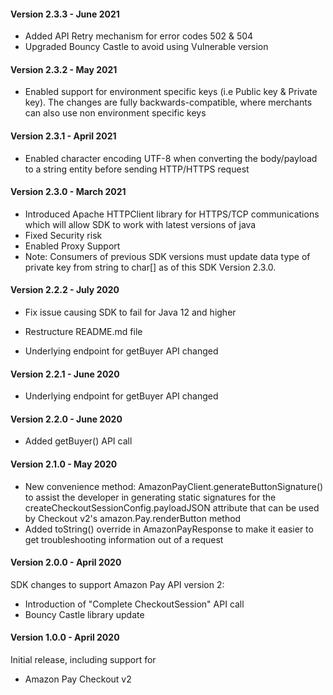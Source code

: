 #### Version 2.3.3 - June 2021
* Added API Retry mechanism for error codes 502 & 504
* Upgraded Bouncy Castle to avoid using Vulnerable version
  		 
#### Version 2.3.2 - May 2021
* Enabled support for environment specific keys (i.e Public key & Private key). The changes are fully backwards-compatible, where merchants can also use non environment specific keys 

#### Version 2.3.1 - April 2021
* Enabled character encoding UTF-8 when converting the body/payload to a string entity before sending HTTP/HTTPS request

#### Version 2.3.0 - March 2021
* Introduced Apache HTTPClient library for HTTPS/TCP communications which will allow SDK to work with latest versions of java
* Fixed Security risk
* Enabled Proxy Support
* Note: Consumers of previous SDK versions must update data type of private key from string to char[] as of this SDK Version 2.3.0.

#### Version 2.2.2 - July 2020

* Fix issue causing SDK to fail for Java 12 and higher
* Restructure README.md file

* Underlying endpoint for getBuyer API changed

#### Version 2.2.1 - June 2020

* Underlying endpoint for getBuyer API changed

#### Version 2.2.0 - June 2020

* Added getBuyer() API call

#### Version 2.1.0 - May 2020

* New convenience method: AmazonPayClient.generateButtonSignature() to assist the developer in generating static signatures for the createCheckoutSessionConfig.payloadJSON attribute that can be used by Checkout v2's amazon.Pay.renderButton method
* Added toString() override in AmazonPayResponse to make it easier to get troubleshooting information out of a request

#### Version 2.0.0 - April 2020
	  
SDK changes to support Amazon Pay API version 2:
	 
* Introduction of "Complete CheckoutSession" API call
* Bouncy Castle library update
	  
#### Version 1.0.0 - April 2020
	  
Initial release, including support for
	 
* Amazon Pay Checkout v2

